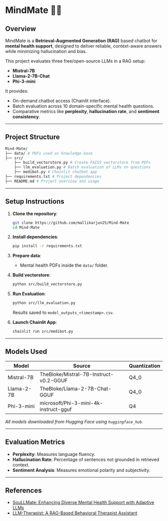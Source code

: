 # MindMate 🧠💬

## Overview
MindMate is a **Retrieval-Augmented Generation (RAG)** based chatbot for **mental health support**, designed to deliver reliable, context-aware answers while minimizing hallucination and bias.

This project evaluates three free/open-source LLMs in a RAG setup:
- **Mistral-7B**
- **Llama-2-7B-Chat**
- **Phi-3-mini**

It provides:
- On-demand chatbot access (Chainlit interface).
- Batch evaluation across 10 domain-specific mental health questions.
- Comparative metrics like **perplexity**, **hallucination rate**, and **sentiment consistency**.

---

## Project Structure
```bash
Mind-Mate/
├── data/ # PDFs used as knowledge base
├── src/
    ├── build_vectorstore.py # Create FAISS vectorstore from PDFs
    ├── llm_evaluation.py # Batch evaluation of LLMs on questions
    ├── medibot.py # Chainlit chatbot app
├── requirements.txt # Project dependencies
├── README.md # Project overview and usage
```

---

## Setup Instructions
1. **Clone the repository**:
    ```bash
    git clone https://github.com/mallikarjun25/Mind-Mate
    cd Mind-Mate
    ```

2. **Install dependencies**:
    ```bash
    pip install -r requirements.txt
    ```

3. **Prepare data**:
    - Mental health PDFs inside the `data/` folder.

4. **Build vectorstore**:
    ```bash
    python src/build_vectorstore.py
    ```

5. **Run Evaluation**:
    ```bash
    python src/llm_evaluation.py
    ```
    Results saved to `model_outputs_<timestamp>.csv`.

6. **Launch Chainlit App**:
    ```bash
    chainlit run src/medibot.py
    ```

---

## Models Used
| Model         | Source                                          | Quantization |
|---------------|--------------------------------------------------|--------------|
| Mistral-7B    | TheBloke/Mistral-7B-Instruct-v0.2-GGUF           | Q4_0         |
| Llama-2-7B    | TheBloke/Llama-2-7B-Chat-GGUF                    | Q4_0         |
| Phi-3-mini    | microsoft/Phi-3-mini-4k-instruct-gguf            | Q4           |

*All models downloaded from Hugging Face using `huggingface_hub`.*

---

## Evaluation Metrics
- **Perplexity**: Measures language fluency.
- **Hallucination Rate**: Percentage of sentences not grounded in retrieved context.
- **Sentiment Analysis**: Measures emotional polarity and subjectivity.

---

## References
- [SouLLMate: Enhancing Diverse Mental Health Support with Adaptive LLMs](https://arxiv.org/pdf/2410.16322)
- [LLM-Therapist: A RAG-Based Behavioral Therapist Assistant](https://ieeexplore.ieee.org/abstract/document/10901139)
